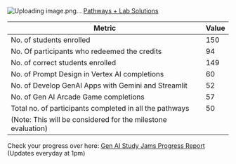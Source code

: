 ![Uploading image.png…]()
[Pathways + Lab Solutions](https://docs.google.com/document/d/1YQ8tCVW9gBWFjuik1TRm4o1edv4lnuFLmC6lzfQB29E/edit)

| Metric                                                 | Value |
|--------------------------------------------------------|-------|
| No. of students enrolled                               | 150   |
| No. Of participants who redeemed the credits           | 94    |
| No. of correct students enrolled                       | 149   |
| No. of Prompt Design in Vertex AI completions          | 60    |
| No. of Develop GenAI Apps with Gemini and Streamlit    | 52    |
| No. of Gen AI Arcade Game completions                  | 57    |
| Total no. of participants completed in all the pathways| 50    | 
|(Note: This will be considered for the milestone evaluation)    |


Check your progress over here: 
[Gen AI Study Jams Progress Report](https://docs.google.com/spreadsheets/d/1gibgjJc6bTCKf2KufG9zS8EcuOvxZYjFlHEZTLlJMpA/edit?usp=sharing)
(Updates everyday at 1pm)
